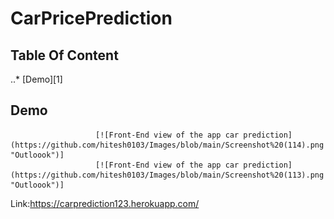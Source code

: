 # CarPricePrediction
## Table Of Content
..* [Demo][1]





## Demo
                       [![Front-End view of the app car prediction](https://github.com/hitesh0103/Images/blob/main/Screenshot%20(114).png "Outloook")]   
                       [![Front-End view of the app car prediction](https://github.com/hitesh0103/Images/blob/main/Screenshot%20(113).png "Outloook")] 

Link:<https://carprediction123.herokuapp.com/>
